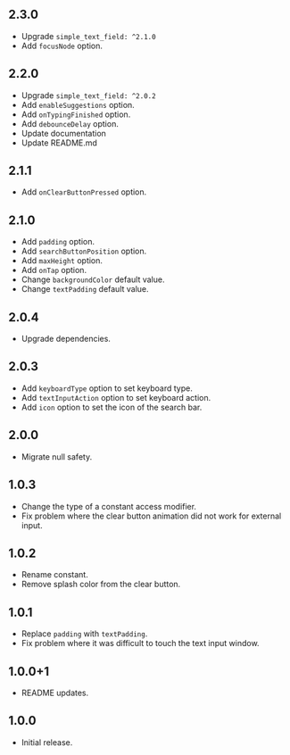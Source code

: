 ## 2.3.0

* Upgrade `simple_text_field: ^2.1.0`
* Add `focusNode` option.

## 2.2.0

* Upgrade `simple_text_field: ^2.0.2`
* Add `enableSuggestions` option.
* Add `onTypingFinished` option.
* Add `debounceDelay` option.
* Update documentation
* Update README.md

## 2.1.1

* Add `onClearButtonPressed` option.

## 2.1.0

* Add `padding` option.
* Add `searchButtonPosition` option.
* Add `maxHeight` option.
* Add `onTap` option.
* Change `backgroundColor` default value.
* Change `textPadding` default value.

## 2.0.4

* Upgrade dependencies.

## 2.0.3

* Add `keyboardType` option to set keyboard type.
* Add `textInputAction` option to set keyboard action.
* Add `icon` option to set the icon of the search bar.

## 2.0.0

* Migrate null safety.

## 1.0.3

* Change the type of a constant access modifier.
* Fix problem where the clear button animation did not work for external input.

## 1.0.2

* Rename constant.
* Remove splash color from the clear button.

## 1.0.1

* Replace `padding` with `textPadding`.
* Fix problem where it was difficult to touch the text input window.

## 1.0.0+1

* README updates.

## 1.0.0

* Initial release.
